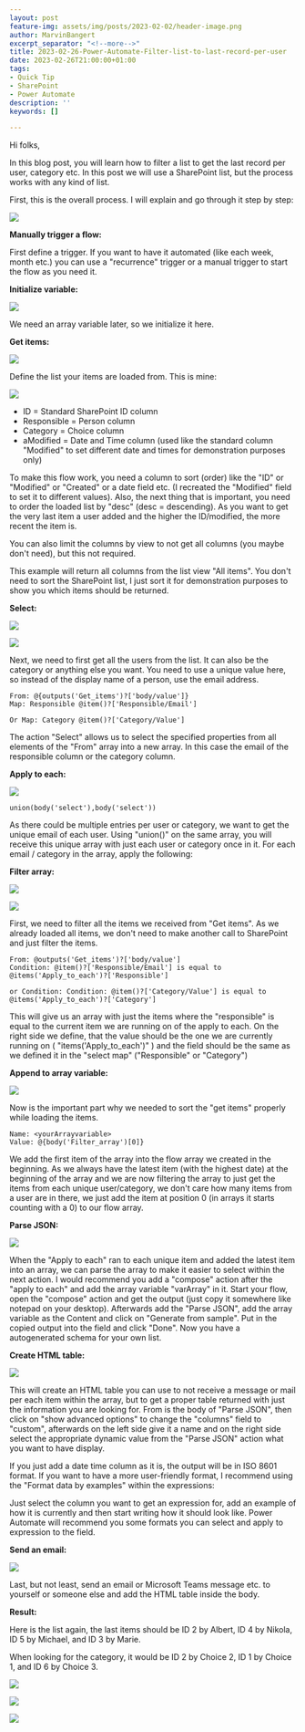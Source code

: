 ```yaml
---
layout: post
feature-img: assets/img/posts/2023-02-02/header-image.png
author: MarvinBangert
excerpt_separator: "<!--more-->"
title: 2023-02-26-Power-Automate-Filter-list-to-last-record-per-user
date: 2023-02-26T21:00:00+01:00
tags:
- Quick Tip
- SharePoint
- Power Automate
description: ''
keywords: []

---
```

Hi folks,

In this blog post, you will learn how to filter a list to get the last record per user, category etc. In this post we will use a SharePoint list, but the process works with any kind of list.

<!--more-->

First, this is the overall process. I will explain and go through it step by step:

![](assets/img/posts/2023-02-26/2023-02-26-01.png)

**Manually trigger a flow:**

First define a trigger. If you want to have it automated (like each week, month etc.) you can use a "recurrence" trigger or a manual trigger to start the flow as you need it.

**Initialize variable:**

![](assets/img/posts/2023-02-26/2023-02-26-02.png)

We need an array variable later, so we initialize it here.

**Get items:**

![](assets/img/posts/2023-02-26/2023-02-26-03.png)

Define the list your items are loaded from. This is mine:

![](assets/img/posts/2023-02-26/2023-02-26-04.png)

* ID = Standard SharePoint ID column
* Responsible = Person column
* Category = Choice column
* aModified = Date and Time column (used like the standard column "Modified" to set different date and times for demonstration purposes only)

To make this flow work, you need a column to sort (order) like the "ID" or "Modified" or "Created" or a date field etc. (I recreated the "Modified" field to set it to different values). Also, the next thing that is important, you need to order the loaded list by "desc" (desc = descending). As you want to get the very last item a user added and the higher the ID/modified, the more recent the item is.

You can also limit the columns by view to not get all columns (you maybe don't need), but this not required.

This example will return all columns from the list view "All items". You don't need to sort the SharePoint list, I just sort it for demonstration purposes to show you which items should be returned.

**Select:**

![](assets/img/posts/2023-02-26/2023-02-26-05.png)

![](assets/img/posts/2023-02-26/2023-02-26-06.png)

Next, we need to first get all the users from the list. It can also be the category or anything else you want. You need to use a unique value here, so instead of the display name of a person, use the email address.

    From: @{outputs('Get_items')?['body/value']}
    Map: Responsible @item()?['Responsible/Email']
    
    Or Map: Category @item()?['Category/Value']

The action "Select" allows us to select the specified properties from all elements of the "From" array into a new array. In this case the email of the responsible column or the category column.

**Apply to each:**

![](assets/img/posts/2023-02-26/2023-02-26-07.png)

    union(body('select'),body('select'))

As there could be multiple entries per user or category, we want to get the unique email of each user. Using "union()" on the same array, you will receive this unique array with just each user or category once in it. For each email / category in the array, apply the following:

**Filter array:**

![](assets/img/posts/2023-02-26/2023-02-26-08.png)

![](assets/img/posts/2023-02-26/2023-02-26-09.png)

First, we need to filter all the items we received from "Get items". As we already loaded all items, we don't need to make another call to SharePoint and just filter the items.

    From: @outputs('Get_items')?['body/value']
    Condition: @item()?['Responsible/Email'] is equal to @items('Apply_to_each')?['Responsible']
    
    or Condition: Condition: @item()?['Category/Value'] is equal to @items('Apply_to_each')?['Category']

This will give us an array with just the items where the "responsible" is equal to the current item we are running on of the apply to each. On the right side we define, that the value should be the one we are currently running on ( "items('Apply_to_each')" ) and the field should be the same as we defined it in the "select map" ("Responsible" or "Category")

**Append to array variable:**

![](assets/img/posts/2023-02-26/2023-02-26-10.png)

Now is the important part why we needed to sort the "get items" properly while loading the items.

    Name: <yourArrayvariable>
    Value: @{body('Filter_array')[0]}

We add the first item of the array into the flow array we created in the beginning. As we always have the latest item (with the highest date) at the beginning of the array and we are now filtering the array to just get the items from each unique user/category, we don't care how many items from a user are in there, we just add the item at position 0 (in arrays it starts counting with a 0) to our flow array.

**Parse JSON:**

![](assets/img/posts/2023-02-26/2023-02-26-11.png)

When the "Apply to each" ran to each unique item and added the latest item into an array, we can parse the array to make it easier to select within the next action. I would recommend you add a "compose" action after the "apply to each" and add the array variable "varArray" in it. Start your flow, open the "compose" action and get the output (just copy it somewhere like notepad on your desktop). Afterwards add the "Parse JSON", add the array variable as the Content and click on "Generate from sample". Put in the copied output into the field and click "Done". Now you have a autogenerated schema for your own list.

**Create HTML table:**

![](assets/img/posts/2023-02-26/2023-02-26-12.png)

This will create an HTML table you can use to not receive a message or mail per each item within the array, but to get a proper table returned with just the information you are looking for. From is the body of "Parse JSON", then click on "show advanced options" to change the "columns" field to "custom", afterwards on the left side give it a name and on the right side select the appropriate dynamic value from the "Parse JSON" action what you want to have display.

If you just add a date time column as it is, the output will be in ISO 8601 format. If you want to have a more user-friendly format, I recommend using the "Format data by examples" within the expressions:

Just select the column you want to get an expression for, add an example of how it is currently and then start writing how it should look like. Power Automate will recommend you some formats you can select and apply to expression to the field.

**Send an email:**

![](assets/img/posts/2023-02-26/2023-02-26-14.png)

Last, but not least, send an email or Microsoft Teams message etc. to yourself or someone else and add the HTML table inside the body.

**Result:**

Here is the list again, the last items should be ID 2 by Albert, ID 4 by Nikola, ID 5 by Michael, and ID 3 by Marie.

When looking for the category, it would be ID 2 by Choice 2, ID 1 by Choice 1, and ID 6 by Choice 3.

![](assets/img/posts/2023-02-26/2023-02-26-15.png)

![](assets/img/posts/2023-02-26/2023-02-26-16.png)

![](assets/img/posts/2023-02-26/2023-02-26-17.png)